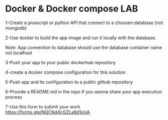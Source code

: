 # Docker & Docker compose LAB

1-Create a javascript or python API that connect to a choosen database (not mongodb)

2-Use docker to build the app image and run it locally with the database.

Note: App connection to database should use the database container name not localhost

3-Push your app to your public dockerhub repository

4-create a docker compose configuration for this solution 

5-Push app and its configuration to a public github repository

6-Provide a README.md in the repo if you wanna share your app execution process

7-Use this form to submit your work https://forms.gle/NQCNd4cGZLa8d1oUA
